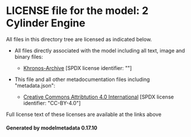 # LICENSE file for the model: 2 Cylinder Engine

All files in this directory tree are licensed as indicated below.

* All files directly associated with the model including all text, image and binary files:

  * [Khronos-Archive]("") [SPDX license identifier: ""]

* This file and all other metadocumentation files including "metadata.json":

  * [Creative Commons Attribtution 4.0 International]("https://creativecommons.org/licenses/by/4.0/legalcode") [SPDX license identifier: "CC-BY-4.0"]

Full license text of these licenses are available at the links above

#### Generated by modelmetadata 0.17.10